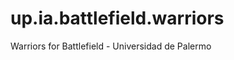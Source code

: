 up.ia.battlefield.warriors
==========================

Warriors for Battlefield - Universidad de Palermo

